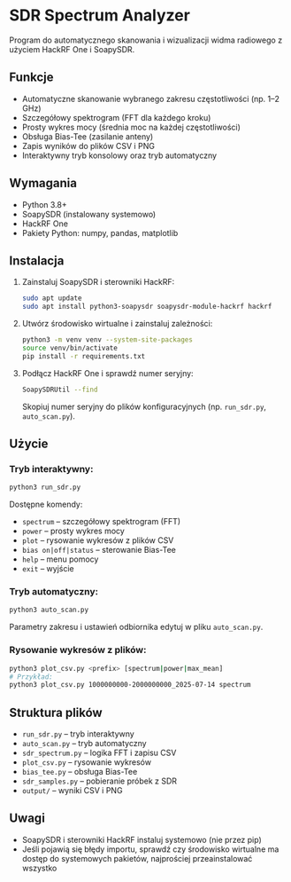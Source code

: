 # SDR Spectrum Analyzer

Program do automatycznego skanowania i wizualizacji widma radiowego z użyciem HackRF One i SoapySDR.

## Funkcje
- Automatyczne skanowanie wybranego zakresu częstotliwości (np. 1–2 GHz)
- Szczegółowy spektrogram (FFT dla każdego kroku)
- Prosty wykres mocy (średnia moc na każdej częstotliwości)
- Obsługa Bias-Tee (zasilanie anteny)
- Zapis wyników do plików CSV i PNG
- Interaktywny tryb konsolowy oraz tryb automatyczny

## Wymagania
- Python 3.8+
- SoapySDR (instalowany systemowo)
- HackRF One
- Pakiety Python: numpy, pandas, matplotlib

## Instalacja
1. Zainstaluj SoapySDR i sterowniki HackRF:
   ```bash
   sudo apt update
   sudo apt install python3-soapysdr soapysdr-module-hackrf hackrf
   ```
2. Utwórz środowisko wirtualne i zainstaluj zależności:
   ```bash
   python3 -m venv venv --system-site-packages
   source venv/bin/activate
   pip install -r requirements.txt
   ```
3. Podłącz HackRF One i sprawdź numer seryjny:
   ```bash
   SoapySDRUtil --find
   ```
   Skopiuj numer seryjny do plików konfiguracyjnych (np. `run_sdr.py`, `auto_scan.py`).

## Użycie
### Tryb interaktywny:
```bash
python3 run_sdr.py
```
Dostępne komendy:
- `spectrum` – szczegółowy spektrogram (FFT)
- `power` – prosty wykres mocy
- `plot` – rysowanie wykresów z plików CSV
- `bias on|off|status` – sterowanie Bias-Tee
- `help` – menu pomocy
- `exit` – wyjście

### Tryb automatyczny:
```bash
python3 auto_scan.py
```
Parametry zakresu i ustawień odbiornika edytuj w pliku `auto_scan.py`.

### Rysowanie wykresów z plików:
```bash
python3 plot_csv.py <prefix> [spectrum|power|max_mean]
# Przykład:
python3 plot_csv.py 1000000000-2000000000_2025-07-14 spectrum
```

## Struktura plików
- `run_sdr.py` – tryb interaktywny
- `auto_scan.py` – tryb automatyczny
- `sdr_spectrum.py` – logika FFT i zapisu CSV
- `plot_csv.py` – rysowanie wykresów
- `bias_tee.py` – obsługa Bias-Tee
- `sdr_samples.py` – pobieranie próbek z SDR
- `output/` – wyniki CSV i PNG

## Uwagi
- SoapySDR i sterowniki HackRF instaluj systemowo (nie przez pip)
- Jeśli pojawią się błędy importu, sprawdź czy środowisko wirtualne ma dostęp do systemowych pakietów, najprościej przeainstalować wszystko